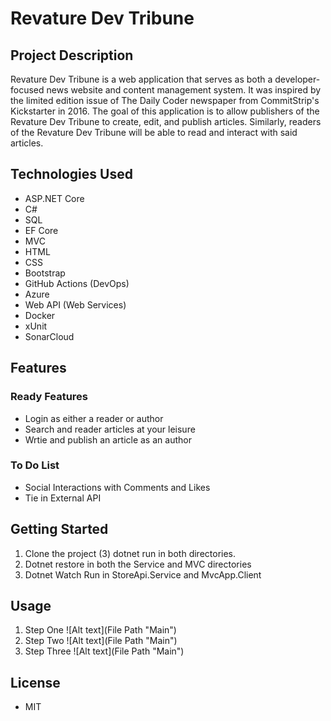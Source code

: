 # Revature Dev Tribune

## Project Description

Revature Dev Tribune is a web application that serves as both a developer-focused news website and content management system. It was inspired by the limited edition issue of The Daily Coder newspaper from CommitStrip's Kickstarter in 2016. The goal of this application is to allow publishers of the Revature Dev Tribune to create, edit, and publish articles. Similarly, readers of the Revature Dev Tribune will be able to read and interact with said articles.

## Technologies Used

- ASP.NET Core 
- C# 
- SQL
- EF Core 
- MVC
- HTML 
- CSS 
- Bootstrap 
- GitHub Actions (DevOps) 
- Azure
- Web API (Web Services) 
- Docker
- xUnit
- SonarCloud 

## Features

### Ready Features

* Login as either a reader or author
* Search and reader articles at your leisure
* Wrtie and publish an article as an author

### To Do List
* Social Interactions with Comments and Likes
* Tie in External API

## Getting Started

1.  Clone the project (3) dotnet run in both directories.
2.  Dotnet restore in both the Service and MVC directories 
3.  Dotnet Watch Run in StoreApi.Service and MvcApp.Client

## Usage

1. Step One
![Alt text](File Path "Main")
2. Step Two
![Alt text](File Path "Main")
3. Step Three
![Alt text](File Path "Main")

## License

* MIT
